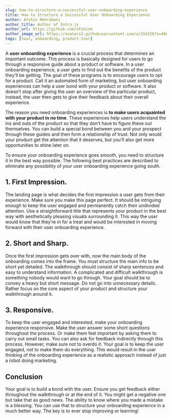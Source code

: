 ```yaml
---
slug: how-to-structure-a-successful-user-onboarding-experience
title: How to Structure a Successful User Onboarding Experience
author: Afshin Mehrabani
author_title: Author of Intro.js
author_url: https://github.com/afshinm
author_image_url: https://avatars2.githubusercontent.com/u/314326?s=460&v=4
tags: [tour, onboarding, product-tour]
---
```


A **user onboarding experience** is a crucial process that determines an important outcome. This process is basically designed for users to go through a responsive guide about a product or software. In a user onboarding experience, a user gets to find out the benefits of the product they’ll be getting. The goal of these programs is to encourage users to opt for a product. Call it an automated form of marketing, but user onboarding experiences can help a user bond with your product or software. It also doesn’t stop after giving the user an overview of the particular product, instead, the user then gets to give their feedback about their overall experience.

The reason you need onboarding experiences is **to make users acquainted with your product in no time**. These experiences help users understand the ins and outs of the product so that they don’t have to figure these out themselves. You can build a special bond between you and your prospect through these guides and then form a relationship of trust. Not only would your product get the attention that it deserves, but you’ll also get more opportunities to shine later on.

To ensure your onboarding experience goes smooth, you need to structure it in the best way possible. The following best practices are described to eliminate any possibility of your user onboarding experience going south.

## 1. First Impression.
The landing page is what decides the first impression a user gets from their experience. Make sure you make this page perfect. It should be intriguing enough to keep the user engaged and permanently catch their undivided attention. Use a straightforward title that represents your product in the best way with aesthetically pleasing visuals surrounding it. This way the user would know that they’re in for a treat and would be interested in moving forward with their user onboarding experience.

## 2. Short and Sharp.
Once the first impression gets over with, now the main body of the onboarding comes into the frame. You must structure the main info to be short yet detailed. The walkthrough should consist of sharp sentences and easy to understand information. A complicated and difficult walkthrough is something nobody would want to go through. Your goal should be to convey a heavy but short message. Do not go into unnecessary details. Rather focus on the core aspect of your product and structure your walkthrough around it.

## 3. Responsive.
To keep the user engaged and interested, make your onboarding experience responsive. Make the user answer some short questions throughout the process. Or make them feel important by asking them to carry out small tasks. You can also ask for feedback indirectly through this process. However, make sure not to overdo it. Your goal is to keep the user engaged, not to make them do everything. This would result in the user thinking of the onboarding experience as a realistic approach instead of just a robot doing marketing.

## Conclusion
Your goal is to build a bond with the user. Ensure you get feedback either throughout the walkthrough or at the end of it. You might get a negative one but take that as good news. The ability to know where you made a mistake is a blessing. You can use that to structure your onboarding experience in a much better way. The key is to ever stop improving or learning!
